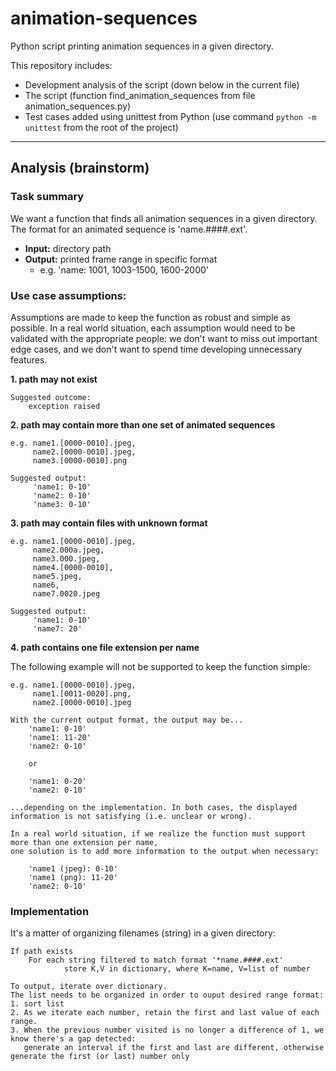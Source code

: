 # animation-sequences
Python script printing animation sequences in a given directory.

This repository includes:
* Development analysis of the script (down below in the current file)
* The script (function find_animation_sequences from file animation_sequences.py)
* Test cases added using unittest from Python (use command ```python -m unittest``` from the root of the project)
___
## Analysis (brainstorm)
### Task summary
We want a function that finds all animation sequences in a given directory.
The format for an animated sequence is 'name.####.ext'.

* **Input:** directory path
* **Output:** printed frame range in specific format
	* e.g. 'name: 1001, 1003-1500, 1600-2000'


### Use case assumptions:
Assumptions are made to keep the function as robust and simple as possible.
In a real world situation, each assumption would need to be validated with
the appropriate people: we don't want to miss out important edge cases, and
we don't want to spend time developing unnecessary features.

**1. path may not exist**

	Suggested outcome:
		exception raised


**2. path may contain more than one set of animated sequences**
 
	e.g. name1.[0000-0010].jpeg,
	     name2.[0000-0010].jpeg,
	     name3.[0000-0010].png

	Suggested output:
         'name1: 0-10'
         'name2: 0-10'
         'name3: 0-10'

**3. path may contain files with unknown format**
   
	e.g. name1.[0000-0010].jpeg,
         name2.000a.jpeg,
         name3.000.jpeg,
         name4.[0000-0010],
         name5.jpeg,
         name6,
         name7.0020.jpeg

	Suggested output:
         'name1: 0-10'
         'name7: 20'

**4. path contains one file extension per name**

The following example will not be supported to keep the function simple:

	e.g. name1.[0000-0010].jpeg,
         name1.[0011-0020].png,
         name2.[0000-0010].jpeg

	With the current output format, the output may be...
        'name1: 0-10'
        'name1: 11-20'
        'name2: 0-10'

        or

        'name1: 0-20'
        'name2: 0-10'

	...depending on the implementation. In both cases, the displayed
	information is not satisfying (i.e. unclear or wrong).
	
	In a real world situation, if we realize the function must support more than one extension per name, 
	one solution is to add more information to the output when necessary:

        'name1 (jpeg): 0-10'
        'name1 (png): 11-20'
        'name2: 0-10'

### Implementation
It's a matter of organizing filenames (string) in a given directory:

 	If path exists
     	For each string filtered to match format '*name.####.ext'
            	store K,V in dictionary, where K=name, V=list of number

    To output, iterate over dictionary. 
    The list needs to be organized in order to ouput desired range format:
	1. sort list
	2. As we iterate each number, retain the first and last value of each range.
	3. When the previous number visited is no longer a difference of 1, we know there's a gap detected: 
	   generate an interval if the first and last are different, otherwise generate the first (or last) number only
       
